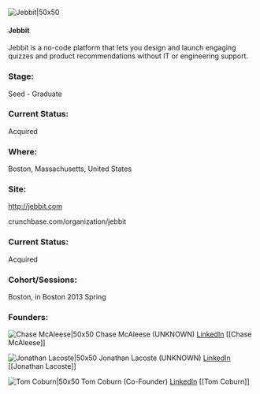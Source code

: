 

![Jebbit|50x50](https://s3.amazonaws.com/photos.angel.co/startups/i/23227-eb0d4cc44a39da16a335b044018b1b71-thumb_jpg.jpg?buster=1366720855)

#### Jebbit
Jebbit is a no-code platform that lets you design and launch engaging quizzes and product recommendations without IT or engineering support.

### Stage: 
Seed - Graduate 

### Current Status: 
Acquired

### Where:
Boston, Massachusetts, United States

### Site:
http://jebbit.com



crunchbase.com/organization/jebbit

### Current Status: 
Acquired

### Cohort/Sessions: 
Boston, in Boston 2013 Spring

### Founders: 

![Chase McAleese|50x50](https://s3.amazonaws.com/photos.angel.co/users/291124-medium_jpg?1366725223) Chase McAleese (UNKNOWN) [LinkedIn](https://linkedin.com/in/chasemcaleese) [[Chase McAleese]]

![Jonathan Lacoste|50x50](https://s3.amazonaws.com/photos.angel.co/users/291119-medium_jpg?1366725076) Jonathan Lacoste (UNKNOWN) [LinkedIn](https://linkedin.com/in/jonathanlacoste) [[Jonathan Lacoste]]

![Tom Coburn|50x50](https://s3.amazonaws.com/founders-techstars-images/003E000000aDUr5IAG.jpg) Tom Coburn (Co-Founder) [LinkedIn](https://linkedin.com/in/tom-coburn-b8aa2b34) [[Tom Coburn]]


